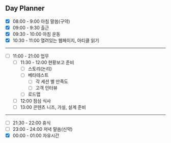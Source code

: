 ## Day Planner
- [x] 08:00 - 9:00 아침 말씀(구약)
- [x] 09:00 - 9:30 출근
- [x] 09:30 - 10:00 아침 운동
- [x] 10:30 - 11:00 열려있는 웹페이지, 아티클 읽기
***
- [ ] 11:00 - 21:00 업무
	- [ ] 11:30 - 12:00 현황보고 준비
		- [ ] 스토리(논리)
		- [ ] 베타테스트
			- [ ] 각 세션 별 만족도
			- [ ] 고객 인터뷰
		- [ ] 로드맵
	- [ ] 12:00 점심 식사
	- [ ] 13:00 콘텐츠 니즈, 가설, 설계 준비
***
- [ ] 21:30 - 22:00 휴식
- [ ] 23:00 - 24:00 저녁 말씀(신약)
- [x] 00:00 - 01:00 자유시간
